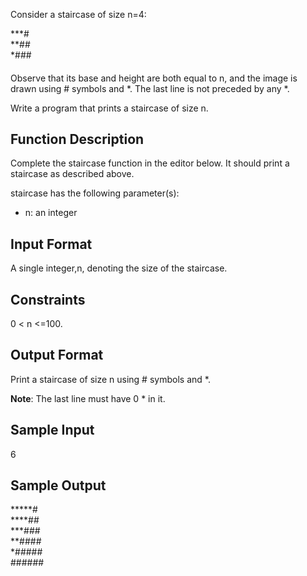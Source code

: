 Consider a staircase of size n=4:

***#<br>
**##<br>
*###<br>
####

Observe that its base and height are both equal to n, and the image is drawn using # symbols and *. The last line is not preceded by any *.

Write a program that prints a staircase of size n.

<h2>Function Description</h2>

Complete the staircase function in the editor below. It should print a staircase as described above.

staircase has the following parameter(s):
<ul>
  <li>n: an integer</li>
</ul>

<h2>Input Format</h2>

A single integer,n, denoting the size of the staircase.

<h2>Constraints</h2>

 0 < n <=100.

<h2>Output Format</h2>

Print a staircase of size n using # symbols and *.

<strong>Note</strong>: The last line must have 0 * in it.

<h2>Sample Input</h2>

6 

<h2>Sample Output</h2>
*****#   <br>
****##   <br>
***###   <br>
**####   <br>
*#####   <br>
######
